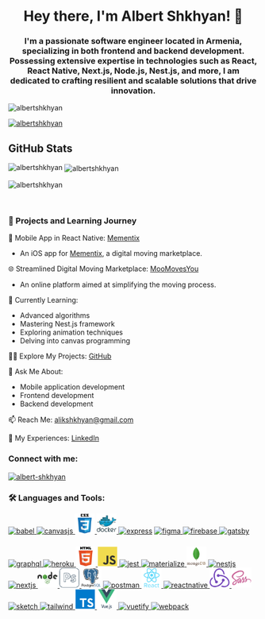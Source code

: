 <h1 align="center">Hey there, I'm Albert Shkhyan! 👋</h1>
<h3 align="center">I'm a passionate software engineer located in Armenia, specializing in both frontend and backend development. Possessing extensive expertise in technologies such as React, React Native, Next.js, Node.js, Nest.js, and more, I am dedicated to crafting resilient and scalable solutions that drive innovation.</h3>

<p align="left"> <img src="https://komarev.com/ghpvc/?username=albertshkhyan&label=Profile%20views&color=0e75b6&style=flat" alt="albertshkhyan" /> </p>

<p align="left"> <a href="https://github.com/ryo-ma/github-profile-trophy"><img src="https://github-profile-trophy.vercel.app/?username=albertshkhyan" alt="albertshkhyan" /></a> </p>

<h2>GitHub Stats</h2>
<p><img align="left" src="https://github-readme-stats.vercel.app/api/top-langs?username=albertshkhyan&show_icons=true&locale=en&layout=compact" alt="albertshkhyan" /></p>

<p>&nbsp;<img align="center" src="https://github-readme-stats.vercel.app/api?username=albertshkhyan&show_icons=true&locale=en" alt="albertshkhyan" /></p>

<p><img align="center" src="https://github-readme-streak-stats.herokuapp.com/?user=albertshkhyan&" alt="albertshkhyan" /></p>

<br/>

### 🚀 Projects and Learning Journey

📱 Mobile App in React Native: [Mementix](https://apps.apple.com/am/app/mementix/id6472716301)
   - An iOS app for [Mementix](https://mementix.com/), a digital moving marketplace.

🌐 Streamlined Digital Moving Marketplace: [MooMovesYou](https://moomovesyou.com/)
   - An online platform aimed at simplifying the moving process.

🌱 Currently Learning:
   - Advanced algorithms
   - Mastering Nest.js framework
   - Exploring animation techniques
   - Delving into canvas programming

👨‍💻 Explore My Projects: [GitHub](https://github.com/albertshkhyan)

💬 Ask Me About:
   - Mobile application development
   - Frontend development
   - Backend development

📫 Reach Me: [alikshkhyan@gmail.com](mailto:alikshkhyan@gmail.com)

📄 My Experiences: [LinkedIn](https://www.linkedin.com/in/albert-shkhyan-a7b200199/)

<h3 align="left">Connect with me:</h3>
<p align="left">
<a href="https://linkedin.com/in/albert-shkhyan" target="blank"><img align="center" src="https://raw.githubusercontent.com/rahuldkjain/github-profile-readme-generator/master/src/images/icons/Social/linked-in-alt.svg" alt="albert-shkhyan" height="30" width="40" /></a>
</p>

<h3 align="left">🛠️ Languages and Tools:</h3>
<p align="left">
    <a href="https://babeljs.io/" target="_blank" rel="noreferrer">
        <img src="https://upload.wikimedia.org/wikipedia/commons/thumb/0/02/Babel_Logo.svg/2560px-Babel_Logo.svg.png" alt="babel" width="40" height="40"/>
    </a>
    <a href="https://canvasjs.com" target="_blank" rel="noreferrer">
        <img src="https://getbutterfly.com/wp-content/uploads/2022/03/javascript-canvas-logo.png" alt="canvasjs" width="40" height="40"/>
    </a>
    <a href="https://www.w3schools.com/css/" target="_blank" rel="noreferrer">
        <img src="https://raw.githubusercontent.com/devicons/devicon/master/icons/css3/css3-original-wordmark.svg" alt="css3" width="40" height="40"/>
    </a>
    <a href="https://www.docker.com/" target="_blank" rel="noreferrer">
        <img src="https://raw.githubusercontent.com/devicons/devicon/master/icons/docker/docker-original-wordmark.svg" alt="docker" width="40" height="40"/>
    </a>
   <a href="https://expressjs.com" target="_blank" rel="noreferrer" style="height: 40px; display: inline-block;">
       <img src="https://camo.githubusercontent.com/8fc459c5ed3963cdcc99f833e91cb5ad5818138185defb6d3161e18d23b50a54/68747470733a2f2f7265732e636c6f7564696e6172792e636f6d2f6b632d636c6f75642f696d616765732f665f6175746f2c715f6175746f2f76313635313737323136332f657870726573736a736c6f676f2f657870726573736a736c6f676f2e776562703f5f693d4141" alt="express" width="40" />
   </a>
    <a href="https://www.figma.com/" target="_blank" rel="noreferrer">
        <img src="https://www.vectorlogo.zone/logos/figma/figma-icon.svg" alt="figma" width="40" height="40"/>
    </a>
    <a href="https://firebase.google.com/" target="_blank" rel="noreferrer">
        <img src="https://www.vectorlogo.zone/logos/firebase/firebase-icon.svg" alt="firebase" width="40" height="40"/>
    </a>
    <a href="https://www.gatsbyjs.com/" target="_blank" rel="noreferrer">
        <img src="https://www.vectorlogo.zone/logos/gatsbyjs/gatsbyjs-icon.svg" alt="gatsby" width="40" height="40"/>
    </a>
    <a href="https://graphql.org" target="_blank" rel="noreferrer">
        <img src="https://www.vectorlogo.zone/logos/graphql/graphql-icon.svg" alt="graphql" width="40" height="40"/>
    </a>
    <a href="https://heroku.com" target="_blank" rel="noreferrer">
        <img src="https://www.vectorlogo.zone/logos/heroku/heroku-icon.svg" alt="heroku" width="40" height="40"/>
    </a>
    <a href="https://www.w3.org/html/" target="_blank" rel="noreferrer">
        <img src="https://raw.githubusercontent.com/devicons/devicon/master/icons/html5/html5-original-wordmark.svg" alt="html5" width="40" height="40"/>
    </a>
    <a href="https://developer.mozilla.org/en-US/docs/Web/JavaScript" target="_blank" rel="noreferrer">
        <img src="https://raw.githubusercontent.com/devicons/devicon/master/icons/javascript/javascript-original.svg" alt="javascript" width="40" height="40"/>
    </a>
    <a href="https://jestjs.io" target="_blank" rel="noreferrer">
        <img src="https://www.vectorlogo.zone/logos/jestjsio/jestjsio-icon.svg" alt="jest" width="40" height="40"/>
    </a>
    <a href="https://materializecss.com/" target="_blank" rel="noreferrer">
        <img src="https://raw.githubusercontent.com/prplx/svg-logos/5585531d45d294869c4eaab4d7cf2e9c167710a9/svg/materialize.svg" alt="materialize" width="40" height="40"/>
    </a>
    <a href="https://www.mongodb.com/" target="_blank" rel="noreferrer">
        <img src="https://raw.githubusercontent.com/devicons/devicon/master/icons/mongodb/mongodb-original-wordmark.svg" alt="mongodb" width="40" height="40"/>
    </a>
    <a href="https://nestjs.com/" target="_blank" rel="noreferrer">
        <img src="https://static-00.iconduck.com/assets.00/nestjs-icon-2048x2040-3rrvcej8.png" alt="nestjs" width="40" height="40"/>
    </a>
    <a href="https://nextjs.org/" target="_blank" rel="noreferrer">
        <img src="https://cdn.worldvectorlogo.com/logos/nextjs-2.svg" alt="nextjs" width="40" height="40"/>
    </a>
    <a href="https://nodejs.org" target="_blank" rel="noreferrer">
        <img src="https://raw.githubusercontent.com/devicons/devicon/master/icons/nodejs/nodejs-original-wordmark.svg" alt="nodejs" width="40" height="40"/>
    </a>
    <a href="https://www.photoshop.com/en" target="_blank" rel="noreferrer">
        <img src="https://raw.githubusercontent.com/devicons/devicon/master/icons/photoshop/photoshop-line.svg" alt="photoshop" width="40" height="40"/>
    </a>
    <a href="https://www.postgresql.org" target="_blank" rel="noreferrer">
        <img src="https://raw.githubusercontent.com/devicons/devicon/master/icons/postgresql/postgresql-original-wordmark.svg" alt="postgresql" width="40" height="40"/>
    </a>
    <a href="https://postman.com" target="_blank" rel="noreferrer">
        <img src="https://www.vectorlogo.zone/logos/getpostman/getpostman-icon.svg" alt="postman" width="40" height="40"/>
    </a>
    <a href="https://reactjs.org/" target="_blank" rel="noreferrer">
        <img src="https://raw.githubusercontent.com/devicons/devicon/master/icons/react/react-original-wordmark.svg" alt="react" width="40" height="40"/>
    </a>
    <a href="https://reactnative.dev/" target="_blank" rel="noreferrer">
        <img src="https://cdn.worldvectorlogo.com/logos/react-native-1.svg" alt="reactnative" width="40" height="40"/>
    </a>
    <a href="https://redux.js.org" target="_blank" rel="noreferrer">
        <img src="https://raw.githubusercontent.com/devicons/devicon/master/icons/redux/redux-original.svg" alt="redux" width="40" height="40"/>
    </a>
    <a href="https://sass-lang.com" target="_blank" rel="noreferrer">
        <img src="https://raw.githubusercontent.com/devicons/devicon/master/icons/sass/sass-original.svg" alt="sass" width="40" height="40"/>
    </a>
    <a href="https://www.sketch.com/" target="_blank" rel="noreferrer">
        <img src="https://www.vectorlogo.zone/logos/sketchapp/sketchapp-icon.svg" alt="sketch" width="40" height="40"/>
    </a>
    <a href="https://tailwindcss.com/" target="_blank" rel="noreferrer">
        <img src="https://www.vectorlogo.zone/logos/tailwindcss/tailwindcss-icon.svg" alt="tailwind" width="40" height="40"/>
    </a>
    <a href="https://www.typescriptlang.org/" target="_blank" rel="noreferrer">
        <img src="https://raw.githubusercontent.com/devicons/devicon/master/icons/typescript/typescript-original.svg" alt="typescript" width="40" height="40"/>
    </a>
    <a href="https://vuejs.org/" target="_blank" rel="noreferrer">
        <img src="https://raw.githubusercontent.com/devicons/devicon/master/icons/vuejs/vuejs-original-wordmark.svg" alt="vuejs" width="40" height="40"/>
    </a>
    <a href="https://vuetifyjs.com/en/" target="_blank" rel="noreferrer">
        <img src="https://bestofjs.org/logos/vuetify.svg" alt="vuetify" width="40" height="40"/>
    </a>
    <a href="https://webpack.js.org" target="_blank" rel="noreferrer">
        <img src="https://raw.githubusercontent.com/webpack/media/master/logo/icon.png" alt="webpack" width="40" height="40"/>
    </a>
</p>
